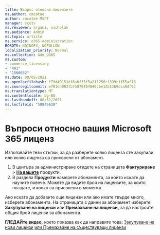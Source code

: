 ```yaml
---
title: Въпрос относно лицензите
ms.author: cmcatee
author: cmcatee-MSFT
manager: scotv
ms.reviewer: argani, nicholak
ms.audience: Admin
ms.topic: article
ms.service: o365-administration
ROBOTS: NOINDEX, NOFOLLOW
localization_priority: Normal
ms.collection: Adm_O365
ms.custom:
- commerce_licensing
- "491"
- "1500032"
ms.date: 08/05/2021
ms.openlocfilehash: f79d40151df6abf35f5a211256c1399cff55af16
ms.sourcegitcommit: e781da003fb7b878854846cbe12b13b9dca8df92
ms.translationtype: MT
ms.contentlocale: bg-BG
ms.lasthandoff: 08/31/2021
ms.locfileid: "58845638"
---
```

# <a name="questions-about-your-microsoft-365-license"></a>Въпроси относно вашия Microsoft 365 лиценз

Използвайте тези стъпки, за да разберете колко лиценза сте закупили или колко лиценза са присвоени от абонамент.
  
1. В центъра за администриране отидете на страницата **Фактуриране** \> **[На вашите](https://go.microsoft.com/fwlink/p/?linkid=842054)** продукти.
2. В раздела **Продукти** намерете абонамента, за който искате да научите повече. Можете да видите броя на лицензите, за които плащате, и колко са присвоени в момента.

Ако искате да добавите още лицензи или ако имате твърде много, изберете абонамента. На страницата с данни за абонамент изберете **Закупуване на лицензи** или **Премахване на лицензи,** за да настроите общия брой лицензи за абонамента.

**ГЛЕДАЙте видео,** което показва как да направите това: [Закупуване на нови лицензи](https://go.microsoft.com/fwlink/p/?linkid=2154857) [или Премахване на съществуващи лицензи](https://go.microsoft.com/fwlink/p/?linkid=2154938)